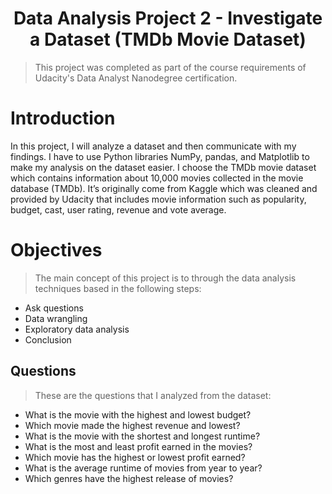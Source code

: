 # <h1 style="text-align:center;">Data Analysis Project 2 - Investigate a Dataset (TMDb Movie Dataset)</h1>


>This project was completed as part of the course requirements of Udacity's Data Analyst Nanodegree certification.


# Introduction

In this project, I will analyze a dataset and then communicate with my findings. I have to use Python libraries NumPy, pandas, and Matplotlib to make my analysis on the dataset easier. I choose the TMDb movie dataset which contains information about 10,000 movies collected in the movie database (TMDb). It’s originally come from Kaggle which was cleaned and provided by Udacity that includes movie information such as popularity, budget, cast, user rating, revenue and vote average. 

# Objectives
>The main concept of this project is to through the data analysis techniques based in the following steps:

* Ask questions
* Data wrangling
* Exploratory data analysis
* Conclusion

## Questions

>These are the questions that I analyzed from the dataset:

   - What is the movie with the highest and lowest budget?
   - Which movie made the highest revenue and lowest?
   - What is the movie with the shortest and longest runtime?
   - What is the most and least profit earned in the movies?
   - Which movie has the highest or lowest profit earned?
   - What is the average runtime of movies from year to year?
   - Which genres have the highest release of movies?
    


